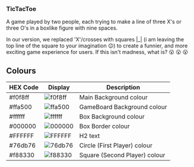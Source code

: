 ### TicTacToe

A game played by two people, each trying to make a line of three X's or three O's in a boxlike figure with nine spaces.

In our version, we replaced 'X'/crosses with squares |_| (i am leaving the top line of the square to your imagination :wink:) to create a funnier, 
and more exciting game experience for users.
If this isn't madness, what is? :open_mouth: :open_mouth: :open_mouth:

## Colours

| HEX Code | Display | Description |
| --- | --- | --- |
| #f0f8ff | ![f0f8ff](assets/designsystem/f0f8ff.svg) | Main Background colour |
| #ffa500 | ![ffa500](assets/designsystem/ffa500.svg) | GameBoard Background colour |
| #ffffff | ![ffffff](assets/designsystem/ffffff.svg) | Box Background colour |
| #000000 | ![000000](assets/designsystem/000000.svg) | Box Border colour |
| #FFFFFF | ![FFFFFF](assets/designsystem/FFFFFF.svg) | H2 text |
| #76db76 | ![76db76](assets/designsystem/76db76.svg) | Circle (First Player) colour |
| #f88330 | ![f88330](assets/designsystem/f88330.svg) | Square (Second Player) colour |

